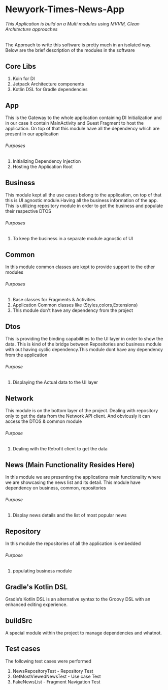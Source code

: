 # Newyork-Times-News-App

###### This Application is build on a Multi modules using MVVM, Clean Architecture approaches 

The Approach to write this software is pretty much in an isolated way. Below are the brief description of the modules in the software

## Core Libs
1. Koin for DI
2. Jetpack Architecture components
3. Kotlin DSL for Gradle dependencies

## App 
This is the Gateway to the whole application containing DI Initialization and in our case it contain MainActivity and Guest Fragment to host the application.
On top of that this module have all the dependency which are present in our application
###### Purposes
1. Initializing Dependency Injection
2. Hosting the Application Root 



## Business
This module kept all the use cases belong to the application, on top of that this is UI agnostic module.Having all the business information of the app.
This is utilizing repository module in order to get the business and populate their respective DTOS
###### Purposes
1. To keep the business in a separate module agnostic of UI


## Common
In this module common classes are kept to provide support to the other modules 
###### Purposes
1. Base classes for Fragments & Activities
2. Application Common classes like (Styles,colors,Extensions)
3. This module don't have any dependency from the project

## Dtos
This is providing the binding capabilities to the UI layer in order to show the data. This is kind of the bridge between Repositories and business module with out having cyclic dependency.This module dont have any dependency from the application
###### Purpose
1. Displaying the Actual data to the UI layer 


## Network
This module is on the bottom layer of the project. Dealing with repository only to get the data from the Network API client. And obviously it can access the DTOS & common module
###### Purpose
1. Dealing with the Retrofit client to get the data



## News (Main Functionality Resides Here)
In this module we are presenting the applications main functionality where we are showcasing the news list and its detail. This module have dependency on business, common, repositories
###### Purpose
1. Display news details and the list of most popular news




## Repository
In this module the repositories of all the application is embedded
###### Purpose
1. populating business module


## Gradle's Kotlin DSL
Gradle’s Kotlin DSL is an alternative syntax to the Groovy DSL with an enhanced editing experience.

## buildSrc 
A special module within the project to manage dependencies and whatnot.



## Test cases
The following test cases were performed
1. NewsRepositoryTest - Repository Test
2. GetMostViewedNewsTest - Use case Test
3. FakeNewsList - Fragment Navigation Test
